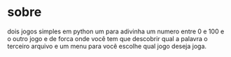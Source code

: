 # sobre
dois jogos simples em python um para adivinha um numero entre 0 e 100
e o outro jogo e de forca onde você tem que descobrir qual a palavra
o terceiro arquivo e um menu para você escolhe qual jogo deseja joga.
